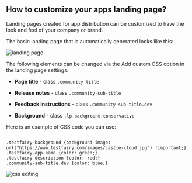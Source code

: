 ## How to customize your apps landing page?
Landing pages created for app distribution can be customized to have the look and feel of your company or brand.

The basic landing page that is automatically generated looks like this:


![landing page](/img/landing-page-customization-areas.png)


The following elements can be changed via the Add custom CSS option in the landing page settings:


 * **Page title** - class `.community-title`
 
 * **Release notes** - class `.community-sub-title`
 
 * **Feedback Instructions** - class `.community-sub-title.dev`
 
 * **Background** - class `.lp-background.conservative`
 

Here is an example of CSS code you can use:

```

.testfairy-background {background-image: url("https://www.testfairy.com/images/castle-cloud.jpg") !important;}
.testfairy-app-name {color: green;}
.testfairy-description {color: red;}
.community-sub-title.dev {color: blue;}

```
 
 
![css editing](/img/landing-page-customization-css-place.png)
